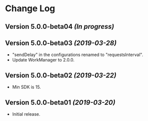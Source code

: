 # Change Log

## Version 5.0.0-beta04 *(In progress)*

## Version 5.0.0-beta03 *(2019-03-28)*
* "sendDelay" in the configurations renamed to "requestsInterval".
* Update WorkManager to 2.0.0.

## Version 5.0.0-beta02 *(2019-03-22)*
* Min SDK is 15.

## Version 5.0.0-beta01 *(2019-03-20)*
* Initial release.